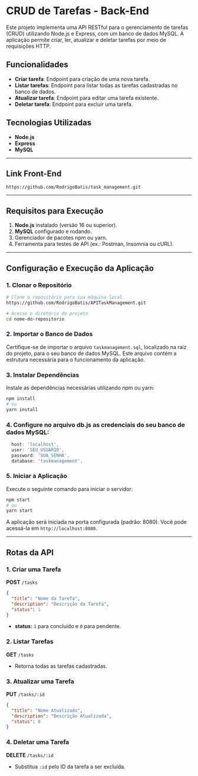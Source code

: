 # CRUD de Tarefas - Back-End

Este projeto implementa uma API RESTful para o gerenciamento de tarefas (CRUD) utilizando Node.js e Express, com um banco de dados MySQL. A aplicação permite criar, ler, atualizar e deletar tarefas por meio de requisições HTTP.

## Funcionalidades
- **Criar tarefa**: Endpoint para criação de uma nova tarefa.
- **Listar tarefas**: Endpoint para listar todas as tarefas cadastradas no banco de dados.
- **Atualizar tarefa**: Endpoint para editar uma tarefa existente.
- **Deletar tarefa**: Endpoint para excluir uma tarefa.

## Tecnologias Utilizadas
- **Node.js**
- **Express**
- **MySQL**
---

## Link Front-End
```
https://github.com/RodrigoBatis/task_management.git
```

---
## Requisitos para Execução
1. **Node.js** instalado (versão 16 ou superior).
2. **MySQL** configurado e rodando.
3. Gerenciador de pacotes npm ou yarn.
4. Ferramenta para testes de API (ex.: Postman, Insomnia ou cURL).

---

## Configuração e Execução da Aplicação

### 1. Clonar o Repositório
```bash
# Clone o repositório para sua máquina local
https://github.com/RodrigoBatis/APITaskManagement.git

# Acesse o diretório do projeto
cd nome-do-repositorio
```

### 2. Importar o Banco de Dados
Certifique-se de importar o arquivo `taskmanagement.sql`, localizado na raiz do projeto, para o seu banco de dados MySQL. Este arquivo contém a estrutura necessária para o funcionamento da aplicação.


### 3. Instalar Dependências
Instale as dependências necessárias utilizando npm ou yarn:
```bash
npm install
# ou
yarn install
```

### 4. Configure no arquivo db.js as credenciais do seu banco de dados MySQL:
```db.js
  host: 'localhost',
  user: 'SEU_USUARIO',
  password: 'SUA_SENHA',
  database: 'taskmanagement',
```

### 5. Iniciar a Aplicação
Execute o seguinte comando para iniciar o servidor:
```bash
npm start
# ou
yarn start
```

A aplicação será iniciada na porta configurada (padrão: 8080). Você pode acessá-la em `http://localhost:8080`.

---

## Rotas da API

### 1. Criar uma Tarefa
**POST** `/tasks`
```json
{
  "title": "Nome da Tarefa",
  "description": "Descrição da Tarefa",
  "status": 1
}
```
- **status**: `1` para concluído e `0` para pendente.

### 2. Listar Tarefas
**GET** `/tasks`
- Retorna todas as tarefas cadastradas.

### 3. Atualizar uma Tarefa
**PUT** `/tasks/:id`
```json
{
  "title": "Nome Atualizado",
  "description": "Descrição Atualizada",
  "status": 0
}
```

### 4. Deletar uma Tarefa
**DELETE** `/tasks/:id`
- Substitua `:id` pelo ID da tarefa a ser excluída.

